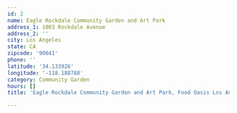```yaml
---
id: 2
name: Eagle Rockdale Community Garden and Art Park
address_1: 1003 Rockdale Avenue
address_2: ''
city: Los Angeles
state: CA
zipcode: '90041'
phone: ''
latitude: '34.133926'
longitude: '-118.188788'
category: Community Garden
hours: []
title: 'Eagle Rockdale Community Garden and Art Park, Food Oasis Los Angeles'

---
```

